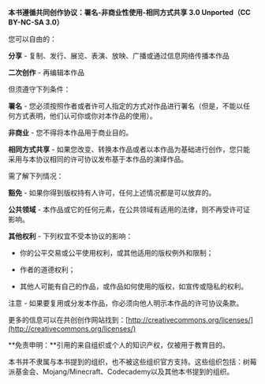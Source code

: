 **本书遵循共同创作协议：署名-非商业性使用-相同方式共享 3.0 Unported（CC BY-NC-SA 3.0）**

您可以自由的：

**分享** - 复制、发行、展览、表演、放映、广播或通过信息网络传播本作品

**二次创作** - 再编辑本作品

但须遵守下列条件：

**署名** - 您必须按照作者或者许可人指定的方式对作品进行署名（但是，不能以任何方式表明，他们认可你或你对本作品的使用）。

**非商业** - 您不得将本作品用于商业目的。

**相同方式共享** - 如果您改变、转换本作品或者以本作品为基础进行创作，您只能采用与本协议相同的许可协议发布基于本作品的演绎作品。

需了解下列情况：

**豁免** - 如果你得到版权持有人许可，任何上述情况都是可以放弃的。

**公共领域** - 本作品或它的任何元素，在公共领域有适用的法律，则不再受许可证影响。

**其他权利** - 下列权宜不受本协议的影响：

*  你的公平交易或公平使用权利，或其他适用的版权例外和限制；

*  作者的道德权利；

*   其他人可能有自己的作品，或作品如何使用的版权，如宣传或隐私的权利。

注意 - 如果要复用或分发本作品，你必须向他人明示本作品的许可协议条款。

更多的信息可以在共创创作网站找到：[http://creativecommons.org/licenses/](http://creativecommons.org/licenses/)

**免责申明：**引用的来自组织或个人的知识产权，仅被用于教育目的。

本书并不隶属与本书提到的组织，也不被这些组织官方支持。这些组织包括：树莓派基金会、Mojang/Minecraft、Codecademy以及其他本书提到的组织。




